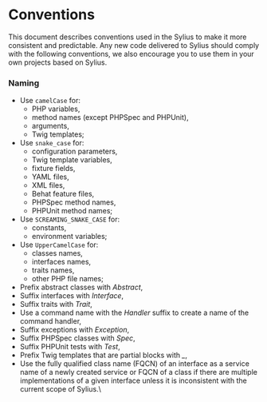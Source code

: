 # Conventions

This document describes conventions used in the Sylius to make it more consistent and predictable. Any new code delivered to Sylius should comply with the following conventions, we also encourage you to use them in your own projects based on Sylius.

### Naming

* Use `camelCase` for:
  * PHP variables,
  * method names (except PHPSpec and PHPUnit),
  * arguments,
  * Twig templates;
* Use `snake_case` for:
  * configuration parameters,&#x20;
  * Twig template variables,&#x20;
  * fixture fields,&#x20;
  * YAML files,&#x20;
  * XML files,&#x20;
  * Behat feature files,&#x20;
  * PHPSpec method names,&#x20;
  * PHPUnit method names;
* Use `SCREAMING_SNAKE_CASE` for:
  * constants,
  * environment variables;
* Use `UpperCamelCase` for:
  * classes names,
  * interfaces names,
  * traits names,
  * other PHP file names;
* Prefix abstract classes with _Abstract_,
* Suffix interfaces with _Interface_,
* Suffix traits with _Trait_,
* Use a command name with the _Handler_ suffix to create a name of the command handler,
* Suffix exceptions with _Exception_,
* Suffix PHPSpec classes with _Spec_,
* Suffix PHPUnit tests with _Test_,
* Prefix Twig templates that are partial blocks with _\__,
* Use the fully qualified class name (FQCN) of an interface as a service name of a newly created service or FQCN of a class if there are multiple implementations of a given interface unless it is inconsistent with the current scope of Sylius.\
